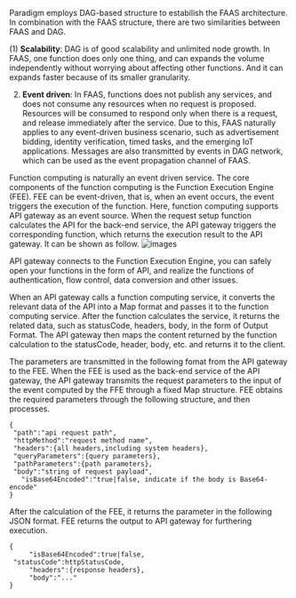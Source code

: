 Paradigm employs DAG-based structure to estabilish the FAAS architecture. In combination with the FAAS structure, there are two similarities between FAAS and DAG. 

(1) **Scalability**: DAG is of good scalability and unlimited node growth. In FAAS, one function does only one thing, and can expands the volume independently without worrying about affecting other functions. And it can expands faster because of its smaller granularity. 

2) **Event driven**: In FAAS, functions does not publish any services, and does not consume any resources when no request is proposed.  Resources will be consumed to respond only when there is a request, and release immediately after the service. Due to this, FAAS naturally applies to any event-driven business scenario, such as  advertisement bidding, identity verification, timed tasks, and the emerging IoT applications. Messages are also transmitted by events in DAG network, which can be used as the event propagation channel of FAAS.


Function computing is naturally an event driven service. The core components of the function computing is the Function Execution Engine (FEE). FEE can be event-driven, that is, when an event occurs, the event triggers the execution of the function. Here, function computing supports API gateway as an event source. When the request setup function calculates the API for the back-end service, the API gateway triggers the corresponding function, which returns the execution result to the API gateway. It can be shown as follow. ![images](https://github.com/shiningmyheart/paradigm-gw2/blob/master/images/pic-gw.png)


API gateway connects to the Function Execution Engine, you can safely open your functions in the form of API, and realize the functions of authentication, flow control, data conversion and other issues.


When an API gateway calls a function computing service, it converts the relevant data of the API into a Map format and passes it to the function computing service. After the function calculates the service, it returns the related data, such as statusCode, headers, body, in the form of Output Format. The API gateway then maps the content returned by the function calculation to the statusCode, header, body, etc. and returns it to the client.


The parameters are transmitted in the following fomat from the API gateway to the FEE. When the FEE is used as the back-end service of the API gateway, the API gateway transmits the request parameters to the input of the event computed by the FFE through a fixed Map structure. FEE obtains the required parameters through the following structure, and then processes.

	{
   	 "path":"api request path",
   	 "httpMethod":"request method name",
   	 "headers":{all headers,including system headers},
   	 "queryParameters":{query parameters},
   	 "pathParameters":{path parameters},
   	 "body":"string of request payload",
 	   "isBase64Encoded":"true|false, indicate if the body is Base64-encode"
	}



After the calculation of the FEE, it returns the parameter in the following JSON format. FEE returns the output to API gateway for furthering execution.

	{
    	 "isBase64Encoded":true|false,
	 "statusCode":httpStatusCode,
         "headers":{response headers},
         "body":"..."
	}
	
	
	
	
